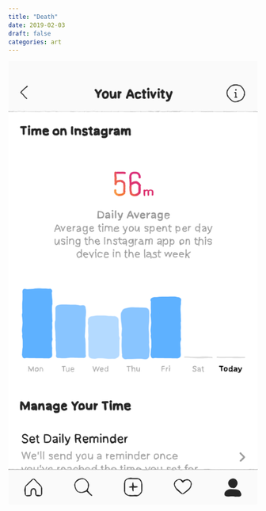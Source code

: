 ```yaml
---
title: "Death"
date: 2019-02-03
draft: false
categories: art
---
```


<img src="/images/art/death.png"/>
